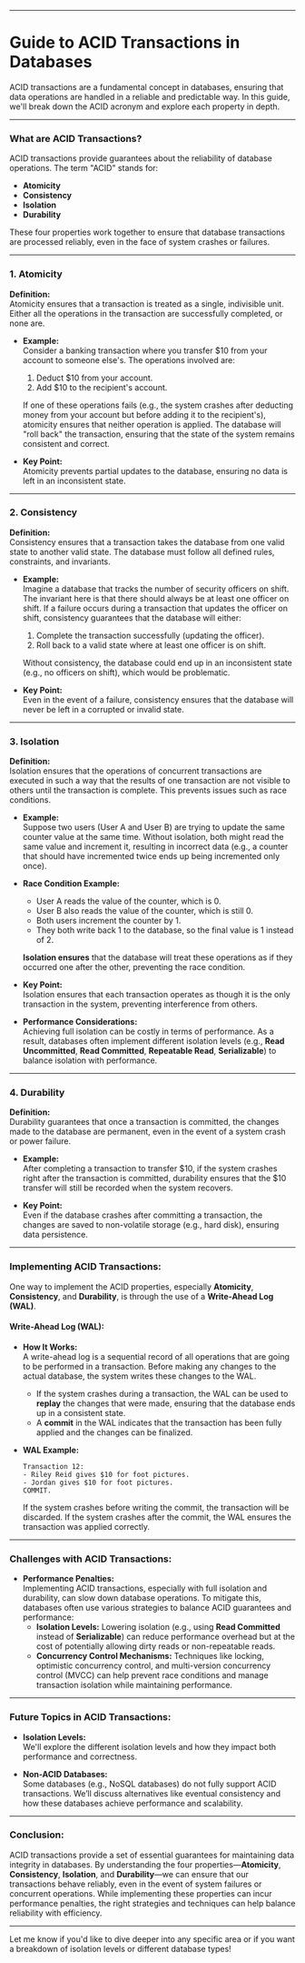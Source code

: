 
---

# Guide to ACID Transactions in Databases

ACID transactions are a fundamental concept in databases, ensuring that data operations are handled in a reliable and predictable way. In this guide, we'll break down the ACID acronym and explore each property in depth.

---

### **What are ACID Transactions?**

ACID transactions provide guarantees about the reliability of database operations. The term "ACID" stands for:

- **Atomicity**
- **Consistency**
- **Isolation**
- **Durability**

These four properties work together to ensure that database transactions are processed reliably, even in the face of system crashes or failures.

---

### **1. Atomicity**

**Definition:**  
Atomicity ensures that a transaction is treated as a single, indivisible unit. Either all the operations in the transaction are successfully completed, or none are.

- **Example:**  
  Consider a banking transaction where you transfer $10 from your account to someone else's. The operations involved are:
  1. Deduct $10 from your account.
  2. Add $10 to the recipient's account.
  
  If one of these operations fails (e.g., the system crashes after deducting money from your account but before adding it to the recipient's), atomicity ensures that neither operation is applied. The database will "roll back" the transaction, ensuring that the state of the system remains consistent and correct.

- **Key Point:**  
  Atomicity prevents partial updates to the database, ensuring no data is left in an inconsistent state.

---

### **2. Consistency**

**Definition:**  
Consistency ensures that a transaction takes the database from one valid state to another valid state. The database must follow all defined rules, constraints, and invariants.

- **Example:**  
  Imagine a database that tracks the number of security officers on shift. The invariant here is that there should always be at least one officer on shift. If a failure occurs during a transaction that updates the officer on shift, consistency guarantees that the database will either:
  1. Complete the transaction successfully (updating the officer).
  2. Roll back to a valid state where at least one officer is on shift.

  Without consistency, the database could end up in an inconsistent state (e.g., no officers on shift), which would be problematic.

- **Key Point:**  
  Even in the event of a failure, consistency ensures that the database will never be left in a corrupted or invalid state.

---

### **3. Isolation**

**Definition:**  
Isolation ensures that the operations of concurrent transactions are executed in such a way that the results of one transaction are not visible to others until the transaction is complete. This prevents issues such as race conditions.

- **Example:**  
  Suppose two users (User A and User B) are trying to update the same counter value at the same time. Without isolation, both might read the same value and increment it, resulting in incorrect data (e.g., a counter that should have incremented twice ends up being incremented only once).

- **Race Condition Example:**
  - User A reads the value of the counter, which is 0.
  - User B also reads the value of the counter, which is still 0.
  - Both users increment the counter by 1.
  - They both write back 1 to the database, so the final value is 1 instead of 2.

  **Isolation ensures** that the database will treat these operations as if they occurred one after the other, preventing the race condition.

- **Key Point:**  
  Isolation ensures that each transaction operates as though it is the only transaction in the system, preventing interference from others.

- **Performance Considerations:**  
  Achieving full isolation can be costly in terms of performance. As a result, databases often implement different isolation levels (e.g., **Read Uncommitted**, **Read Committed**, **Repeatable Read**, **Serializable**) to balance isolation with performance.

---

### **4. Durability**

**Definition:**  
Durability guarantees that once a transaction is committed, the changes made to the database are permanent, even in the event of a system crash or power failure.

- **Example:**  
  After completing a transaction to transfer $10, if the system crashes right after the transaction is committed, durability ensures that the $10 transfer will still be recorded when the system recovers.

- **Key Point:**  
  Even if the database crashes after committing a transaction, the changes are saved to non-volatile storage (e.g., hard disk), ensuring data persistence.

---

### **Implementing ACID Transactions:**

One way to implement the ACID properties, especially **Atomicity**, **Consistency**, and **Durability**, is through the use of a **Write-Ahead Log (WAL)**.

#### **Write-Ahead Log (WAL):**

- **How It Works:**  
  A write-ahead log is a sequential record of all operations that are going to be performed in a transaction. Before making any changes to the actual database, the system writes these changes to the WAL.
  
  - If the system crashes during a transaction, the WAL can be used to **replay** the changes that were made, ensuring that the database ends up in a consistent state.
  - A **commit** in the WAL indicates that the transaction has been fully applied and the changes can be finalized.

- **WAL Example:**
  ```plaintext
  Transaction 12:
  - Riley Reid gives $10 for foot pictures.
  - Jordan gives $10 for foot pictures.
  COMMIT.
  ```

  If the system crashes before writing the commit, the transaction will be discarded. If the system crashes after the commit, the WAL ensures the transaction was applied correctly.

---

### **Challenges with ACID Transactions:**

- **Performance Penalties:**  
  Implementing ACID transactions, especially with full isolation and durability, can slow down database operations. To mitigate this, databases often use various strategies to balance ACID guarantees and performance:
  - **Isolation Levels:** Lowering isolation (e.g., using **Read Committed** instead of **Serializable**) can reduce performance overhead but at the cost of potentially allowing dirty reads or non-repeatable reads.
  - **Concurrency Control Mechanisms:** Techniques like locking, optimistic concurrency control, and multi-version concurrency control (MVCC) can help prevent race conditions and manage transaction isolation while maintaining performance.

---

### **Future Topics in ACID Transactions:**

- **Isolation Levels:**  
  We'll explore the different isolation levels and how they impact both performance and correctness.
  
- **Non-ACID Databases:**  
  Some databases (e.g., NoSQL databases) do not fully support ACID transactions. We’ll discuss alternatives like eventual consistency and how these databases achieve performance and scalability.

---

### **Conclusion:**

ACID transactions provide a set of essential guarantees for maintaining data integrity in databases. By understanding the four properties—**Atomicity**, **Consistency**, **Isolation**, and **Durability**—we can ensure that our transactions behave reliably, even in the event of system failures or concurrent operations. While implementing these properties can incur performance penalties, the right strategies and techniques can help balance reliability with efficiency.

---

Let me know if you'd like to dive deeper into any specific area or if you want a breakdown of isolation levels or different database types!